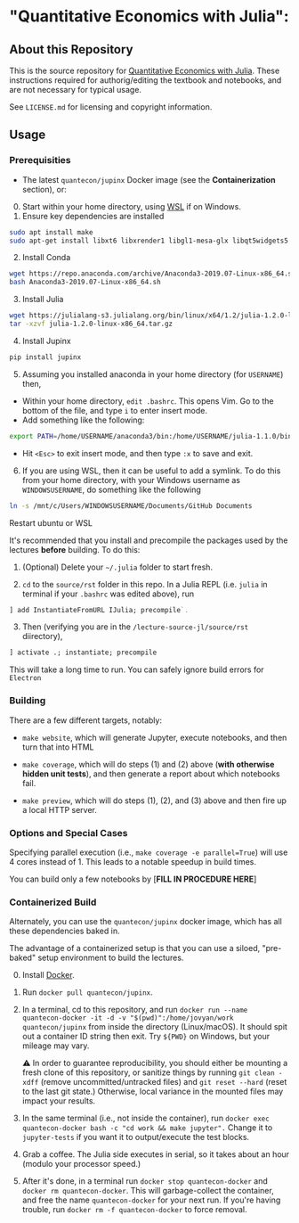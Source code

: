 # "Quantitative Economics with Julia":

## About this Repository 

This is the source repository for [Quantitative Economics with Julia](https://lectures.quantecon.org/jl).  These instructions required for authorig/editing the textbook and notebooks, and are not necessary for typical usage.

See `LICENSE.md` for licensing and copyright information. 

## Usage

### Prerequisities

* The latest `quantecon/jupinx` Docker image (see the **Containerization** section), or: 
0. Start within your home directory, using [WSL](https://github.com/ubcecon/cluster_tools/blob/master/WSL.md#install-wsl-from-ubuntu-and-conda) if on Windows. 
1. Ensure key dependencies are installed
```bash
sudo apt install make
sudo apt-get install libxt6 libxrender1 libgl1-mesa-glx libqt5widgets5
```
2. Install Conda
```bash
wget https://repo.anaconda.com/archive/Anaconda3-2019.07-Linux-x86_64.sh
bash Anaconda3-2019.07-Linux-x86_64.sh
```
3. Install Julia
```bash
wget https://julialang-s3.julialang.org/bin/linux/x64/1.2/julia-1.2.0-linux-x86_64.tar.gz
tar -xzvf julia-1.2.0-linux-x86_64.tar.gz
```

4. Install Jupinx
```bash
pip install jupinx
```

5. Assuming you installed anaconda in your home directory (for `USERNAME`) then,
- Within your home directory, `edit .bashrc`.  This opens Vim.  Go to the bottom of the file, and type `i` to enter insert mode.
- Add something like the following:
```bash
export PATH=/home/USERNAME/anaconda3/bin:/home/USERNAME/julia-1.1.0/bin:$PATH
```
- Hit `<Esc>` to exit insert mode, and then type `:x` to save and exit.

6. If you are using WSL, then it can be useful to add a symlink.  To do this from your home directory, with your Windows username as `WINDOWSUSERNAME`, do something like the following
```bash
ln -s /mnt/c/Users/WINDOWSUSERNAME/Documents/GitHub Documents
```
Restart ubuntu or WSL

It's recommended that you install and precompile the packages used by the lectures **before** building. To do this: 

1. (Optional) Delete your `~/.julia` folder to start fresh.

2. `cd` to the `source/rst` folder in this repo. In a Julia REPL (i.e. `julia` in terminal if your `.bashrc` was edited above), run
```julia
] add InstantiateFromURL IJulia; precompile`. 
```
3. Then (verifying you are in the `/lecture-source-jl/source/rst` diirectory),
```julia
] activate .; instantiate; precompile
```
This will take a long time to run.  You can safely ignore build errors for `Electron`
 
### Building

There are a few different targets, notably: 

* `make website`, which will generate Jupyter, execute notebooks, and then turn that into HTML 

* `make coverage`, which will do steps (1) and (2) above (**with otherwise hidden unit tests**), and then generate a report about which notebooks fail. 

* `make preview`, which will do steps (1), (2), and (3) above and then fire up a local HTTP server. 

### Options and Special Cases

Specifying parallel execution (i.e., `make coverage -e parallel=True`) will use 4 cores instead of 1. This leads to a notable speedup in build times. 

You can build only a few notebooks by [**FILL IN PROCEDURE HERE**]

### Containerized Build

Alternately, you can use the `quantecon/jupinx` docker image, which has all these dependencies baked in. 

The advantage of a containerized setup is that you can use a siloed, "pre-baked" setup environment to build the lectures. 

0. Install [Docker](https://www.docker.com/).

1. Run `docker pull quantecon/jupinx`. 

2. In a terminal, cd to this repository, and run `docker run --name quantecon-docker -it -d -v "$(pwd)":/home/jovyan/work quantecon/jupinx` from inside the directory (Linux/macOS). It should spit out a container ID string then exit. Try `${PWD}` on Windows, but your mileage may vary. 

     :warning: In order to guarantee reproducibility, you should either be mounting a fresh clone of this repository, or sanitize things by running `git clean -xdff` (remove uncommitted/untracked files) and `git reset --hard` (reset to the last git state.) Otherwise, local variance in the mounted files may impact your results.

3. In the same terminal (i.e., not inside the container), run `docker exec quantecon-docker bash -c "cd work && make jupyter".` Change it to `jupyter-tests` if you want it to output/execute the test blocks. 

4. Grab a coffee. The Julia side executes in serial, so it takes about an hour (modulo your processor speed.)

5. After it's done, in a terminal run `docker stop quantecon-docker` and `docker rm quantecon-docker`. This will garbage-collect the container, and free the name `quantecon-docker` for your next run. If you're having trouble, run `docker rm -f quantecon-docker` to force removal. 

